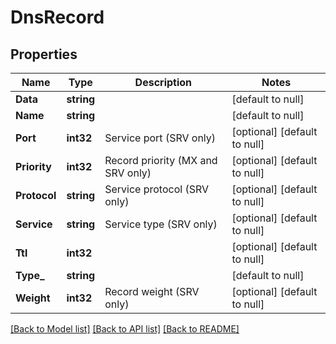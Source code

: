 # DnsRecord

## Properties
Name | Type | Description | Notes
------------ | ------------- | ------------- | -------------
**Data** | **string** |  | [default to null]
**Name** | **string** |  | [default to null]
**Port** | **int32** | Service port (SRV only) | [optional] [default to null]
**Priority** | **int32** | Record priority (MX and SRV only) | [optional] [default to null]
**Protocol** | **string** | Service protocol (SRV only) | [optional] [default to null]
**Service** | **string** | Service type (SRV only) | [optional] [default to null]
**Ttl** | **int32** |  | [optional] [default to null]
**Type_** | **string** |  | [default to null]
**Weight** | **int32** | Record weight (SRV only) | [optional] [default to null]

[[Back to Model list]](../README.md#documentation-for-models) [[Back to API list]](../README.md#documentation-for-api-endpoints) [[Back to README]](../README.md)


